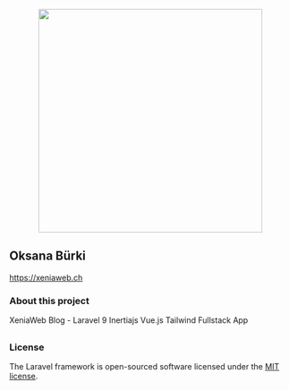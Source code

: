 <p align="center"><a href="https://laravel.com" target="_blank"><img src="https://raw.githubusercontent.com/laravel/art/master/logo-lockup/5%20SVG/2%20CMYK/1%20Full%20Color/laravel-logolockup-cmyk-red.svg" width="400"></a></p>

## Oksana Bürki

<https://xeniaweb.ch>

### About this project

XeniaWeb Blog - Laravel 9 Inertiajs Vue.js Tailwind Fullstack App

[comment]: <> (- [Simple, fast routing engine]&#40;https://laravel.com/docs/routing&#41;.)

[comment]: <> (- [Powerful dependency injection container]&#40;https://laravel.com/docs/container&#41;.)

[comment]: <> (- Multiple back-ends for [session]&#40;https://laravel.com/docs/session&#41; and [cache]&#40;https://laravel.com/docs/cache&#41; storage.)

[comment]: <> (- Expressive, intuitive [database ORM]&#40;https://laravel.com/docs/eloquent&#41;.)

[comment]: <> (- Database agnostic [schema migrations]&#40;https://laravel.com/docs/migrations&#41;.)

[comment]: <> (- [Robust background job processing]&#40;https://laravel.com/docs/queues&#41;.)

[comment]: <> (- [Real-time event broadcasting]&#40;https://laravel.com/docs/broadcasting&#41;.)

[comment]: <> (Laravel is accessible, powerful, and provides tools required for large, robust applications.)

##

### License

The Laravel framework is open-sourced software licensed under the [MIT license](https://opensource.org/licenses/MIT).

